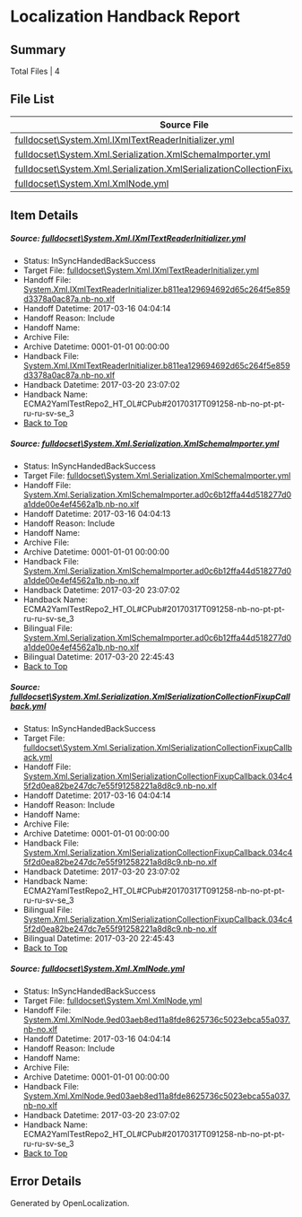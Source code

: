 # <a name='report-top'></a> Localization Handback Report

## Summary
 Total Files | 4

## File List
 Source File | Status | Details 
 ----------- | ------ | ------- 
 [fulldocset\System.Xml.IXmlTextReaderInitializer.yml](https://github.com/OpenLocalizationTestOrg/ECMA2YamlTestRepo2/blob/9a577bbd8ead778fd4723fbdbce691e69b3b14d4/fulldocset/System.Xml.IXmlTextReaderInitializer.yml) | InSyncHandedBackSuccess | [Details](#15505f8780363d6f696e495e7cdcc6a74a45881887563)
 [fulldocset\System.Xml.Serialization.XmlSchemaImporter.yml](https://github.com/OpenLocalizationTestOrg/ECMA2YamlTestRepo2/blob/9a577bbd8ead778fd4723fbdbce691e69b3b14d4/fulldocset/System.Xml.Serialization.XmlSchemaImporter.yml) | InSyncHandedBackSuccess | [Details](#7eb651e6589edb88cbf33edb81fab0a4a9899da787703)
 [fulldocset\System.Xml.Serialization.XmlSerializationCollectionFixupCallback.yml](https://github.com/OpenLocalizationTestOrg/ECMA2YamlTestRepo2/blob/9a577bbd8ead778fd4723fbdbce691e69b3b14d4/fulldocset/System.Xml.Serialization.XmlSerializationCollectionFixupCallback.yml) | InSyncHandedBackSuccess | [Details](#2ea263cc25b0a38f553209ea5ce13e1e69bc31f387705)
 [fulldocset\System.Xml.XmlNode.yml](https://github.com/OpenLocalizationTestOrg/ECMA2YamlTestRepo2/blob/9a577bbd8ead778fd4723fbdbce691e69b3b14d4/fulldocset/System.Xml.XmlNode.yml) | InSyncHandedBackSuccess | [Details](#79ecc9daa820c652b5d6a33012dbcfcfb014add687740)

## Item Details
##### <a name='15505f8780363d6f696e495e7cdcc6a74a45881887563'></a> Source: [fulldocset\System.Xml.IXmlTextReaderInitializer.yml](https://github.com/OpenLocalizationTestOrg/ECMA2YamlTestRepo2/blob/9a577bbd8ead778fd4723fbdbce691e69b3b14d4/fulldocset/System.Xml.IXmlTextReaderInitializer.yml)
* Status: InSyncHandedBackSuccess
* Target File: [fulldocset\System.Xml.IXmlTextReaderInitializer.yml](https://github.com/OpenLocalizationTestOrg/ECMA2YamlTestRepo2.nb-no/blob/e45b15e7182bed7fcc59007d31cedd8d2373c077/fulldocset/System.Xml.IXmlTextReaderInitializer.yml)
* Handoff File: [System.Xml.IXmlTextReaderInitializer.b811ea129694692d65c264f5e859d3378a0ac87a.nb-no.xlf](https://github.com/OpenLocalizationTestOrg/ECMA2YamlTestRepo2.handoff/blob/2f5335a9d2cbf3a2fc7fbd5189aa208c3b64db52/ol-handoff/OpenLocalizationTestOrg/ECMA2YamlTestRepo2.nb-no/master/fulldocset/System.Xml.IXmlTextReaderInitializer.b811ea129694692d65c264f5e859d3378a0ac87a.nb-no.xlf)
* Handoff Datetime: 2017-03-16 04:04:14
* Handoff Reason: Include
* Handoff Name: 
* Archive File: 
* Archive Datetime: 0001-01-01 00:00:00
* Handback File: [System.Xml.IXmlTextReaderInitializer.b811ea129694692d65c264f5e859d3378a0ac87a.nb-no.xlf](https://github.com/OpenLocalizationTestOrg/ECMA2YamlTestRepo2.handback/blob/4bf1a5f3611e4a2d56d0ccacb90ac56d7c6fc48d/ol-handback/OpenLocalizationTestOrg/ECMA2YamlTestRepo2.nb-no/master/fulldocset/System.Xml.IXmlTextReaderInitializer.b811ea129694692d65c264f5e859d3378a0ac87a.nb-no.xlf)
* Handback Datetime: 2017-03-20 23:07:02
* Handback Name: ECMA2YamlTestRepo2_HT_OL#CPub#20170317T091258-nb-no-pt-pt-ru-ru-sv-se_3
* [Back to Top](#report-top)

##### <a name='7eb651e6589edb88cbf33edb81fab0a4a9899da787703'></a> Source: [fulldocset\System.Xml.Serialization.XmlSchemaImporter.yml](https://github.com/OpenLocalizationTestOrg/ECMA2YamlTestRepo2/blob/9a577bbd8ead778fd4723fbdbce691e69b3b14d4/fulldocset/System.Xml.Serialization.XmlSchemaImporter.yml)
* Status: InSyncHandedBackSuccess
* Target File: [fulldocset\System.Xml.Serialization.XmlSchemaImporter.yml](https://github.com/OpenLocalizationTestOrg/ECMA2YamlTestRepo2.nb-no/blob/e45b15e7182bed7fcc59007d31cedd8d2373c077/fulldocset/System.Xml.Serialization.XmlSchemaImporter.yml)
* Handoff File: [System.Xml.Serialization.XmlSchemaImporter.ad0c6b12ffa44d518277d0a1dde00e4ef4562a1b.nb-no.xlf](https://github.com/OpenLocalizationTestOrg/ECMA2YamlTestRepo2.handoff/blob/2f5335a9d2cbf3a2fc7fbd5189aa208c3b64db52/ol-handoff/OpenLocalizationTestOrg/ECMA2YamlTestRepo2.nb-no/master/fulldocset/System.Xml.Serialization.XmlSchemaImporter.ad0c6b12ffa44d518277d0a1dde00e4ef4562a1b.nb-no.xlf)
* Handoff Datetime: 2017-03-16 04:04:13
* Handoff Reason: Include
* Handoff Name: 
* Archive File: 
* Archive Datetime: 0001-01-01 00:00:00
* Handback File: [System.Xml.Serialization.XmlSchemaImporter.ad0c6b12ffa44d518277d0a1dde00e4ef4562a1b.nb-no.xlf](https://github.com/OpenLocalizationTestOrg/ECMA2YamlTestRepo2.handback/blob/4bf1a5f3611e4a2d56d0ccacb90ac56d7c6fc48d/ol-handback/OpenLocalizationTestOrg/ECMA2YamlTestRepo2.nb-no/master/fulldocset/System.Xml.Serialization.XmlSchemaImporter.ad0c6b12ffa44d518277d0a1dde00e4ef4562a1b.nb-no.xlf)
* Handback Datetime: 2017-03-20 23:07:02
* Handback Name: ECMA2YamlTestRepo2_HT_OL#CPub#20170317T091258-nb-no-pt-pt-ru-ru-sv-se_3
* Bilingual File: [System.Xml.Serialization.XmlSchemaImporter.ad0c6b12ffa44d518277d0a1dde00e4ef4562a1b.nb-no.xlf](https://github.com/OpenLocalizationTestOrg/ECMA2YamlTestRepo2.handback/blob/9f0972ddcf05e97511c6b956a251621c3b4b09fa/ol-handback/OpenLocalizationTestOrg/ECMA2YamlTestRepo2.nb-no/master/fulldocset/System.Xml.Serialization.XmlSchemaImporter.ad0c6b12ffa44d518277d0a1dde00e4ef4562a1b.nb-no.xlf)
* Bilingual Datetime: 2017-03-20 22:45:43
* [Back to Top](#report-top)

##### <a name='2ea263cc25b0a38f553209ea5ce13e1e69bc31f387705'></a> Source: [fulldocset\System.Xml.Serialization.XmlSerializationCollectionFixupCallback.yml](https://github.com/OpenLocalizationTestOrg/ECMA2YamlTestRepo2/blob/9a577bbd8ead778fd4723fbdbce691e69b3b14d4/fulldocset/System.Xml.Serialization.XmlSerializationCollectionFixupCallback.yml)
* Status: InSyncHandedBackSuccess
* Target File: [fulldocset\System.Xml.Serialization.XmlSerializationCollectionFixupCallback.yml](https://github.com/OpenLocalizationTestOrg/ECMA2YamlTestRepo2.nb-no/blob/e45b15e7182bed7fcc59007d31cedd8d2373c077/fulldocset/System.Xml.Serialization.XmlSerializationCollectionFixupCallback.yml)
* Handoff File: [System.Xml.Serialization.XmlSerializationCollectionFixupCallback.034c45f2d0ea82be247dc7e55f91258221a8d8c9.nb-no.xlf](https://github.com/OpenLocalizationTestOrg/ECMA2YamlTestRepo2.handoff/blob/2f5335a9d2cbf3a2fc7fbd5189aa208c3b64db52/ol-handoff/OpenLocalizationTestOrg/ECMA2YamlTestRepo2.nb-no/master/fulldocset/System.Xml.Serialization.XmlSerializationCollectionFixupCallback.034c45f2d0ea82be247dc7e55f91258221a8d8c9.nb-no.xlf)
* Handoff Datetime: 2017-03-16 04:04:14
* Handoff Reason: Include
* Handoff Name: 
* Archive File: 
* Archive Datetime: 0001-01-01 00:00:00
* Handback File: [System.Xml.Serialization.XmlSerializationCollectionFixupCallback.034c45f2d0ea82be247dc7e55f91258221a8d8c9.nb-no.xlf](https://github.com/OpenLocalizationTestOrg/ECMA2YamlTestRepo2.handback/blob/4bf1a5f3611e4a2d56d0ccacb90ac56d7c6fc48d/ol-handback/OpenLocalizationTestOrg/ECMA2YamlTestRepo2.nb-no/master/fulldocset/System.Xml.Serialization.XmlSerializationCollectionFixupCallback.034c45f2d0ea82be247dc7e55f91258221a8d8c9.nb-no.xlf)
* Handback Datetime: 2017-03-20 23:07:02
* Handback Name: ECMA2YamlTestRepo2_HT_OL#CPub#20170317T091258-nb-no-pt-pt-ru-ru-sv-se_3
* Bilingual File: [System.Xml.Serialization.XmlSerializationCollectionFixupCallback.034c45f2d0ea82be247dc7e55f91258221a8d8c9.nb-no.xlf](https://github.com/OpenLocalizationTestOrg/ECMA2YamlTestRepo2.handback/blob/9f0972ddcf05e97511c6b956a251621c3b4b09fa/ol-handback/OpenLocalizationTestOrg/ECMA2YamlTestRepo2.nb-no/master/fulldocset/System.Xml.Serialization.XmlSerializationCollectionFixupCallback.034c45f2d0ea82be247dc7e55f91258221a8d8c9.nb-no.xlf)
* Bilingual Datetime: 2017-03-20 22:45:43
* [Back to Top](#report-top)

##### <a name='79ecc9daa820c652b5d6a33012dbcfcfb014add687740'></a> Source: [fulldocset\System.Xml.XmlNode.yml](https://github.com/OpenLocalizationTestOrg/ECMA2YamlTestRepo2/blob/9a577bbd8ead778fd4723fbdbce691e69b3b14d4/fulldocset/System.Xml.XmlNode.yml)
* Status: InSyncHandedBackSuccess
* Target File: [fulldocset\System.Xml.XmlNode.yml](https://github.com/OpenLocalizationTestOrg/ECMA2YamlTestRepo2.nb-no/blob/e45b15e7182bed7fcc59007d31cedd8d2373c077/fulldocset/System.Xml.XmlNode.yml)
* Handoff File: [System.Xml.XmlNode.9ed03aeb8ed11a8fde8625736c5023ebca55a037.nb-no.xlf](https://github.com/OpenLocalizationTestOrg/ECMA2YamlTestRepo2.handoff/blob/2f5335a9d2cbf3a2fc7fbd5189aa208c3b64db52/ol-handoff/OpenLocalizationTestOrg/ECMA2YamlTestRepo2.nb-no/master/fulldocset/System.Xml.XmlNode.9ed03aeb8ed11a8fde8625736c5023ebca55a037.nb-no.xlf)
* Handoff Datetime: 2017-03-16 04:04:14
* Handoff Reason: Include
* Handoff Name: 
* Archive File: 
* Archive Datetime: 0001-01-01 00:00:00
* Handback File: [System.Xml.XmlNode.9ed03aeb8ed11a8fde8625736c5023ebca55a037.nb-no.xlf](https://github.com/OpenLocalizationTestOrg/ECMA2YamlTestRepo2.handback/blob/4bf1a5f3611e4a2d56d0ccacb90ac56d7c6fc48d/ol-handback/OpenLocalizationTestOrg/ECMA2YamlTestRepo2.nb-no/master/fulldocset/System.Xml.XmlNode.9ed03aeb8ed11a8fde8625736c5023ebca55a037.nb-no.xlf)
* Handback Datetime: 2017-03-20 23:07:02
* Handback Name: ECMA2YamlTestRepo2_HT_OL#CPub#20170317T091258-nb-no-pt-pt-ru-ru-sv-se_3
* [Back to Top](#report-top)


## Error Details

Generated by OpenLocalization.
